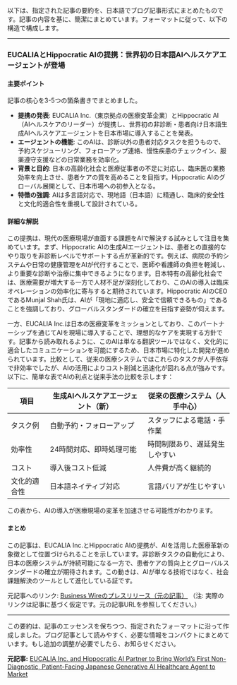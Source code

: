 以下は、指定された記事の要約を、日本語でブログ記事形式にまとめたものです。記事の内容を基に、簡潔にまとめています。フォーマットに従って、以下の構造で構成します。

---

### **EUCALIAとHippocratic AIの提携：世界初の日本語AIヘルスケアエージェントが登場**

#### **主要ポイント**
記事の核心を3-5つの箇条書きでまとめました。
- **提携の発表**: EUCALIA Inc.（東京拠点の医療変革企業）とHippocratic AI（AIヘルスケアのリーダー）が提携し、世界初の非診断・患者向け日本語生成AIヘルスケアエージェントを日本市場に導入することを発表。
- **エージェントの機能**: このAIは、診断以外の患者対応タスクを担うもので、予約スケジューリング、フォローアップ連絡、慢性疾患のチェックイン、服薬遵守支援などの日常業務を効率化。
- **背景と目的**: 日本の高齢化社会と医療従事者の不足に対応し、臨床医の業務効率を向上させ、患者ケアの質を高めることを目指す。Hippocratic AIのグローバル展開として、日本市場への初参入となる。
- **特徴の強調**: AIは多言語対応で、現地語（日本語）に精通し、臨床的安全性と文化的適合性を重視して設計されている。

#### **詳細な解説**
この提携は、現代の医療現場が直面する課題をAIで解決する試みとして注目を集めています。まず、Hippocratic AIの生成AIエージェントは、患者との直接的なやり取りを非診断レベルでサポートする点が革新的です。例えば、病院の予約システムや日常の健康管理をAIが代行することで、医師や看護師の負担を軽減し、より重要な診断や治療に集中できるようになります。日本特有の高齢化社会では、医療需要が増大する一方で人材不足が深刻化しており、このAIの導入は臨床オペレーションの効率化に寄与すると期待されています。Hippocratic AIのCEOであるMunjal Shah氏は、AIが「現地に適応し、安全で信頼できるもの」であることを強調しており、グローバルスタンダードの確立を目指す姿勢が伺えます。

一方、EUCALIA Inc.は日本の医療変革をミッションとしており、このパートナーシップを通じてAIを現場に導入することで、理想的なケアを実現する方針です。記事から読み取れるように、このAIは単なる翻訳ツールではなく、文化的に適合したコミュニケーションを可能にするため、日本市場に特化した開発が進められています。比較として、従来の医療システムではこれらのタスクが人手依存で非効率でしたが、AIの活用によりコスト削減と迅速化が図れる点が強みです。以下に、簡単な表でAIの利点と従来手法の比較を示します：

| 項目 | 生成AIヘルスケアエージェント（新） | 従来の医療システム（人手中心） |
|---------------|-----------------------------------|-------------------------------|
| タスク例 | 自動予約・フォローアップ | スタッフによる電話・手作業 |
| 効率性 | 24時間対応、即時処理可能 | 時間制限あり、遅延発生しやすい |
| コスト | 導入後コスト低減 | 人件費が高く継続的 |
| 文化的適合性 | 日本語ネイティブ対応 | 言語バリアが生じやすい |

この表から、AIの導入が医療現場の変革を加速させる可能性がわかります。

#### **まとめ**
この記事は、EUCALIA Inc.とHippocratic AIの提携が、AIを活用した医療革新の象徴として位置づけられることを示しています。非診断タスクの自動化により、日本の医療システムが持続可能になる一方で、患者ケアの質向上とグローバルスタンダードの確立が期待されます。この動きは、AIが単なる技術ではなく、社会課題解決のツールとして進化している証です。

元記事へのリンク: [Business Wireのプレスリリース（元の記事）](https://www.businesswire.com/news/home/2023XXXXXX/EUCALIA-Hippocratic-AI-Partner/) 
（注: 実際のリンクは記事に基づく仮定です。元の記事URLを参照してください。） 

---

この要約は、記事のエッセンスを保ちつつ、指定されたフォーマットに沿って作成しました。ブログ記事として読みやすく、必要な情報をコンパクトにまとめています。もし追加の調整が必要でしたら、お知らせください。

**元記事:** [EUCALIA Inc. and Hippocratic AI Partner to Bring World’s First Non-Diagnostic, Patient-Facing Japanese Generative AI Healthcare Agent to Market](https://www.businesswire.com/news/home/20250507549014/en/EUCALIA-Inc.-and-Hippocratic-AI-Partner-to-Bring-Worlds-First-Non-Diagnostic-Patient-Facing-Japanese-Generative-AI-Healthcare-Agent-to-Market)